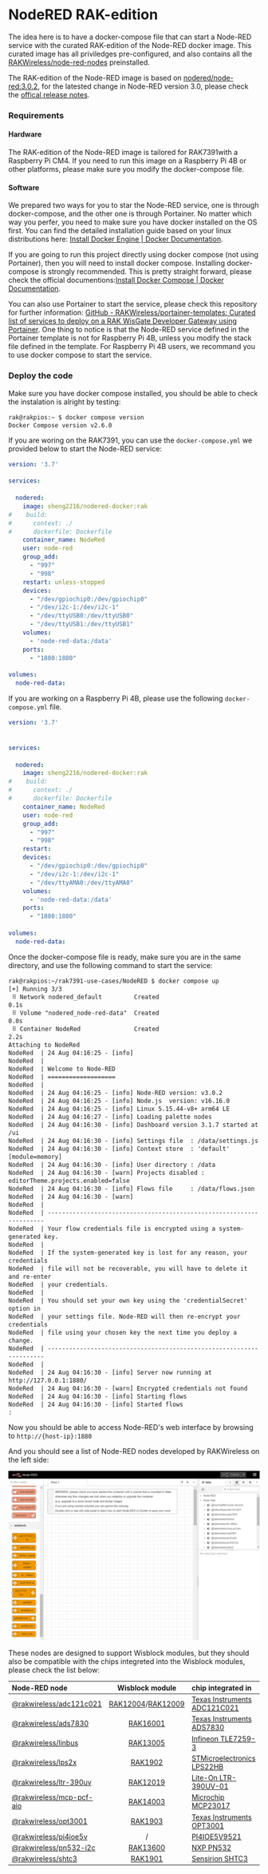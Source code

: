 # NodeRED RAK-edition

The idea here is to have a docker-compose file that can start a Node-RED service with the curated RAK-edition of the Node-RED docker image. This curated image has all priviledges pre-configured, and also contains all the [RAKWireless/node-red-nodes](https://github.com/RAKWireless/node-red-nodes) preinstalled.

The RAK-edition of the Node-RED image is based on [nodered/node-red:3.0.2](https://hub.docker.com/layers/node-red/nodered/node-red/3.0.2/images/sha256-bb0fc3d02485100dbf26506a252ee53df1cacaba409ad6c03a131c69c5bf74c4?context=explore), for the latested change in Node-RED version 3.0, please check the [offical release notes](https://nodered.org/blog/2022/07/14/version-3-0-released).

 

### Requirements

#### Hardware

The RAK-edition of the Node-RED image is tailored for RAK7391with a Raspberry Pi CM4. If you need to run this image on a Raspberry Pi 4B or other platforms, please make sure you modify the docker-compose file.

#### Software

We prepared two ways for you to star the Node-RED service, one is through docker-compose, and the other one is through Portainer. No matter which way you perfer, you need to make sure you have docker installed on the OS first. You can find the detailed installation guide based on your linux distributions here: [Install Docker Engine | Docker Documentation](https://docs.docker.com/engine/install/).

If you are going to run this project directly using docker compose (not using Portainer), then you will need to install docker compose. Installing docker-compose is strongly recommended. This is pretty straight forward, please check the official documentions:[Install Docker Compose | Docker Documentation](https://docs.docker.com/compose/install/).

You can also use Portainer to start the service, please check this repository for further information: [GitHub - RAKWireless/portainer-templates: Curated list of services to deploy on a RAK WisGate Developer Gateway using Portainer](https://github.com/RAKWireless/portainer-templates). One thing to notice is that the Node-RED service defined in the Portainer template is not for Raspberry Pi 4B, unless you modify the stack file defined in the template. For Raspberry Pi 4B users, we recommand you to use docker compose to start the service.



### Deploy the code

Make sure you have docker compose installed, you should be able to check the instalation is alright by testing:

```shell
rak@rakpios:~ $ docker compose version
Docker Compose version v2.6.0
```

If you are woring on the RAK7391, you can use the `docker-compose.yml` we provided below to start the Node-RED service:

```yml
version: '3.7'

services:

  nodered:
    image: sheng2216/nodered-docker:rak
#    build:
#      context: ./
#      dockerfile: Dockerfile
    container_name: NodeRed
    user: node-red
    group_add:
      - "997"
      - "998"
    restart: unless-stopped
    devices:
      - "/dev/gpiochip0:/dev/gpiochip0"
      - "/dev/i2c-1:/dev/i2c-1"
      - "/dev/ttyUSB0:/dev/ttyUSB0"
      - "/dev/ttyUSB1:/dev/ttyUSB1"
    volumes:
      - 'node-red-data:/data'
    ports:
      - "1880:1880"

volumes:
  node-red-data:
```

If you are working on a Raspberry Pi 4B, please use the following `docker-compose.yml` file. 

```yml
version: '3.7'


services:

  nodered:
    image: sheng2216/nodered-docker:rak
#    build:
#      context: ./
#      dockerfile: Dockerfile
    container_name: NodeRed
    user: node-red
    group_add:
      - "997"
      - "998"
    restart: 
    devices:
      - "/dev/gpiochip0:/dev/gpiochip0"
      - "/dev/i2c-1:/dev/i2c-1"
      - "/dev/ttyAMA0:/dev/ttyAMA0"
    volumes:
      - 'node-red-data:/data'
    ports:
      - "1880:1880"

volumes:
  node-red-data:
```

Once the docker-compose file is ready, make sure you are in the same directory, and use the following command to start the service:

```shell
rak@rakpios:~/rak7391-use-cases/NodeRED $ docker compose up
[+] Running 3/3
 ⠿ Network nodered_default         Created                                                                                                          0.1s
 ⠿ Volume "nodered_node-red-data"  Created                                                                                                          0.0s
 ⠿ Container NodeRed               Created                                                                                                          2.2s
Attaching to NodeRed
NodeRed  | 24 Aug 04:16:25 - [info] 
NodeRed  | 
NodeRed  | Welcome to Node-RED
NodeRed  | ===================
NodeRed  | 
NodeRed  | 24 Aug 04:16:25 - [info] Node-RED version: v3.0.2
NodeRed  | 24 Aug 04:16:25 - [info] Node.js  version: v16.16.0
NodeRed  | 24 Aug 04:16:25 - [info] Linux 5.15.44-v8+ arm64 LE
NodeRed  | 24 Aug 04:16:27 - [info] Loading palette nodes
NodeRed  | 24 Aug 04:16:30 - [info] Dashboard version 3.1.7 started at /ui
NodeRed  | 24 Aug 04:16:30 - [info] Settings file  : /data/settings.js
NodeRed  | 24 Aug 04:16:30 - [info] Context store  : 'default' [module=memory]
NodeRed  | 24 Aug 04:16:30 - [info] User directory : /data
NodeRed  | 24 Aug 04:16:30 - [warn] Projects disabled : editorTheme.projects.enabled=false
NodeRed  | 24 Aug 04:16:30 - [info] Flows file     : /data/flows.json
NodeRed  | 24 Aug 04:16:30 - [warn] 
NodeRed  | 
NodeRed  | ---------------------------------------------------------------------
NodeRed  | Your flow credentials file is encrypted using a system-generated key.
NodeRed  | 
NodeRed  | If the system-generated key is lost for any reason, your credentials
NodeRed  | file will not be recoverable, you will have to delete it and re-enter
NodeRed  | your credentials.
NodeRed  | 
NodeRed  | You should set your own key using the 'credentialSecret' option in
NodeRed  | your settings file. Node-RED will then re-encrypt your credentials
NodeRed  | file using your chosen key the next time you deploy a change.
NodeRed  | ---------------------------------------------------------------------
NodeRed  | 
NodeRed  | 24 Aug 04:16:30 - [info] Server now running at http://127.0.0.1:1880/
NodeRed  | 24 Aug 04:16:30 - [warn] Encrypted credentials not found
NodeRed  | 24 Aug 04:16:30 - [info] Starting flows
NodeRed  | 24 Aug 04:16:30 - [info] Started flows
:
```

Now you should be able to access Node-RED's web interface by browsing to `http://{host-ip}:1880 `

And you should see a list of Node-RED nodes developed by RAKWireless on the left side:

![wisblock nodes](./assets/wisblock-nodes.png)

These nodes are designed to support Wisblock modules, but they should also be compatible with the chips integreted into the Wisblock modules, please check the list below:

| Node-RED node                                                                                                      | Wisblock module                                                                                                                                                       | chip integrated in                                                                                                                         |
|:------------------------------------------------------------------------------------------------------------------ |:---------------------------------------------------------------------------------------------------------------------------------------------------------------------:|:------------------------------------------------------------------------------------------------------------------------------------------ |
| [@rakwireless/adc121c021](https://github.com/RAKWireless/node-red-nodes/tree/master/node-red-contrib-adc121c021)   | [RAK12004](https://store.rakwireless.com/products/mq2-gas-sensor-module-rak12004)/[RAK12009](https://store.rakwireless.com/products/wisblock-mq3-gas-sensor-rak12009) | [Texas Instruments ADC121C021](https://www.ti.com/product/ADC121C021)                                                                      |
| [@rakwireless/ads7830](https://github.com/RAKWireless/node-red-nodes/tree/master/node-red-contrib-ads7830)         | [RAK16001](https://store.rakwireless.com/products/rak16001-wisblock-adc-module)                                                                                       | [Texas Instruments ADS7830](https://www.ti.com/product/ADS7830)                                                                            |
| [@rakwireless/linbus](https://github.com/RAKWireless/node-red-nodes/tree/master/node-red-contrib-linbus)           | [RAK13005](https://store.rakwireless.com/products/lin-bus-module-rak13005)                                                                                            | [Infineon TLE7259-3](https://www.infineon.com/cms/en/product/transceivers/automotive-transceiver/automotive-lin-transceivers/tle7259-3ge/) |
| [@rakwireless/lps2x](https://github.com/RAKWireless/node-red-nodes/tree/master/node-red-contrib-lps2x)             | [RAK1902](https://store.rakwireless.com/products/rak1902-kps22hb-barometric-pressure-sensor)                                                                          | [STMicroelectronics LPS22HB](https://www.st.com/en/mems-and-sensors/lps22hb.html)                                                          |
| [@rakwireless/ltr-390uv](https://github.com/RAKWireless/node-red-nodes/tree/master/node-red-contrib-ltr-390uv)     | [RAK12019](https://store.rakwireless.com/products/rak12019-wisblock-uv-sensor)                                                                                        | [Lite-On LTR-390UV-01](https://www.mouser.com/ProductDetail/Lite-On/LTR-390UV-01?qs=g5ciJ0jwZaECcUd5i6p7%252Bg%3D%3D)                      |
| [@rakwireless/mcp-pcf-aio](https://github.com/RAKWireless/node-red-nodes/tree/master/node-red-contrib-mcp-pcf-aio) | [RAK14003](https://store.rakwireless.com/products/wisblock-led-bar-module-rak14003)                                                                                   | [Microchip MCP23017](https://www.microchip.com/en-us/product/mcp23017)                                                                     |
| [@rakwireless/opt3001](https://github.com/RAKWireless/node-red-nodes/tree/master/node-red-contrib-opt3001)         | [RAK1903](https://store.rakwireless.com/products/rak1903-opt3001dnpr-ambient-light-sensor)                                                                            | [Texas Instruments OPT3001](https://www.ti.com/product/OPT3001)                                                                            |
| [@rakwireless/pi4ioe5v](https://github.com/RAKWireless/node-red-nodes/tree/master/node-red-contrib-pi4ioe5v)       | /                                                                                                                                                                     | [PI4IOE5V9521](https://www.digikey.at/htmldatasheets/production/2415678/0/0/1/pi4ioe5v9521.html)                                           |
| [@rakwireless/pn532-i2c](https://github.com/RAKWireless/node-red-nodes/tree/master/node-red-contrib-pn532-i2c)     | [RAK13600](https://store.rakwireless.com/products/rak13600-wisblock-nfc-reader)                                                                                       | [NXP PN532](https://www.nxp.com/docs/en/nxp/data-sheets/PN532_C1.pdf)                                                                      |
| [@rakwireless/shtc3](https://github.com/RAKWireless/node-red-nodes/tree/master/node-red-contrib-shtc3)             | [RAK1901](https://store.rakwireless.com/products/rak1901-shtc3-temperature-humidity-sensor)                                                                           | [Sensirion SHTC3](https://sensirion.com/products/catalog/SHTC3/)                                                                           |



